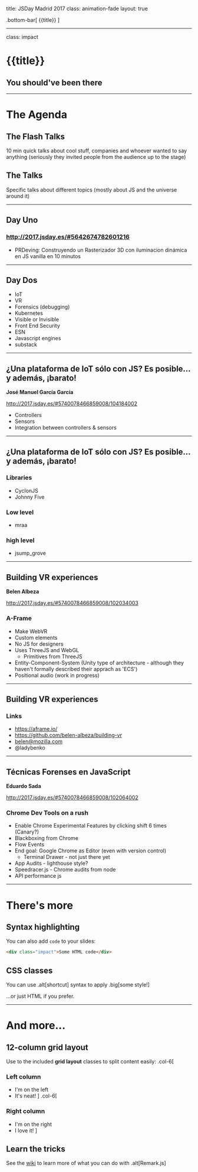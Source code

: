 title: JSDay Madrid 2017
class: animation-fade
layout: true

<!-- This slide will serve as the base layout for all your slides -->
.bottom-bar[
  {{title}}
]

---

class: impact

# {{title}}
## You should've been there

---

# The Agenda 

## The Flash Talks

10 min quick talks about cool stuff, companies and whoever wanted to say anything (seriously they invited people from the audience up to the stage)

## The Talks

Specific talks about different topics (mostly about JS and the universe around it)

---

## Day Uno

### http://2017.jsday.es/#5642674782601216

- PRDeving: Construyendo un Rasterizador 3D con iluminacion dinámica en JS vanilla en 10 minutos

---

## Day Dos 

- IoT
- VR
- Forensics (debugging)
- Kubernetes
- Visible or Invisible
- Front End Security
- ESN
- Javascript engines
- substack

---

## ¿Una plataforma de IoT sólo con JS? Es posible... y además, ¡barato!

**José Manuel García García**

http://2017.jsday.es/#5740078466859008/104184002

- Controllers
- Sensors
- Integration between controllers & sensors

---

## ¿Una plataforma de IoT sólo con JS? Es posible... y además, ¡barato!

### Libraries

- CyclonJS
- Johnny Five

### Low level

- mraa

### high level

- jsump_grove

---

## Building VR experiences

**Belen Albeza**

http://2017.jsday.es/#5740078466859008/102034003

### A-Frame 

- Make WebVR
- Custom elements
- No JS for designers
- Uses ThreeJS and WebGL
  - Primitives from ThreeJS
- Entity-Component-System (Unity type of architecture - although they haven't formally described their apprach as 'ECS')
- Positional audio (work in progress)

---

## Building VR experiences

### Links

- https://aframe.io/
- https://github.com/belen-albeza/building-vr
- belen@mozilla.com
- @ladybenko

---

## Técnicas Forenses en JavaScript

**Eduardo Sada**

http://2017.jsday.es/#5740078466859008/102064002

### Chrome Dev Tools on a rush

- Enable Chrome Experimental Features by clicking shift 6 times (Canary?)
- Blackboxing from Chrome
- Flow Events
- End goal: Google Chrome as Editor (even with version control)
  - Terminal Drawer - not just there yet
- App Audits - lighthouse style?
- Speedracer.js - Chrome audits from node
- API performance js

---

# There's more

## Syntax highlighting

You can also add `code` to your slides:
```html
<div class="impact">Some HTML code</div>
```

## CSS classes

You can use .alt[shortcut] syntax to apply .big[some style!]

...or just <span class="alt">HTML</span> if you prefer.

---

# And more...

## 12-column grid layout

Use to the included **grid layout** classes to split content easily:
.col-6[
  ### Left column

  - I'm on the left
  - It's neat!
]
.col-6[
  ### Right column

  - I'm on the right
  - I love it!
]

## Learn the tricks

See the [wiki](https://github.com/gnab/remark/wiki) to learn more of what you can do with .alt[Remark.js]
